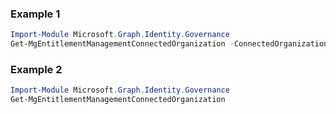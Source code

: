### Example 1
```powershell
Import-Module Microsoft.Graph.Identity.Governance
Get-MgEntitlementManagementConnectedOrganization -ConnectedOrganizationId $connectedOrganizationId
```
### Example 2
```powershell
Import-Module Microsoft.Graph.Identity.Governance
Get-MgEntitlementManagementConnectedOrganization
```
